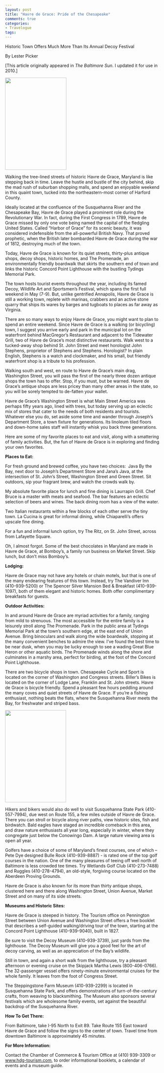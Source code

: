 ```yaml
---
layout: post
title: "Havre de Grace: Pride of the Chesapeake"
comments: true
categories:
- Travelogue
tags:
---
```

Historic Town Offers Much More Than Its Annual Decoy Festival

By Lester Picker

[This article originally appeared in <em>The Baltimore Sun</em>. I updated it for use in 2010.]

<a href="http://blog.lesterpickerphoto.com/wp-content/uploads/2010/07/hdg-lighthouse-1-of-11.jpg"><img class="size-medium wp-image-396" title="lighthouse, Havre de Grace, MD, USA" src="http://blog.lesterpickerphoto.com/wp-content/uploads/2010/07/hdg-lighthouse-1-of-11-200x300.jpg" alt="" width="200" height="300" /></a>

Walking the tree-lined streets of historic Havre de Grace, Maryland is like stepping back in time. Leave the hustle and bustle of the city behind, skip the mad rush of suburban shopping malls, and spend an enjoyable weekend in this quaint town, tucked into the northeastern-most corner of Harford County.

Ideally located at the confluence of the Susquehanna River and the Chesapeake Bay, Havre de Grace played a prominent role during the Revolutionary War. In fact, during the First Congress in 1789, Havre de Grace missed by only one vote being named the capital of the fledgling United States. Called “Harbor of Grace” for its scenic beauty, it was considered indefensible from the all-powerful British Navy. That proved prophetic, when the British later bombarded Havre de Grace during the war of 1812, destroying much of the town.

Today, Havre de Grace is known for its quiet streets, thirty-plus antique shops, decoy shops, historic homes, and The Promenade, an environmentally friendly boardwalk that skirts the southern end of town and links the historic Concord Point Lighthouse with the bustling Tydings Memorial Park.

The town hosts tourist events throughout the year, including its famed Decoy, Wildlife Art and Sportsmen’s Festival, which spans the first full weekend in May (7-9). But, unlike gentrified Annapolis, Havre de Grace is still a working town, replete with marinas, crabbers and an active stone quarry that ships its wares by barges and tugboats to places as far away as Virginia.

There are so many ways to enjoy Havre de Grace, you might want to plan to spend an entire weekend. Since Havre de Grace is a walking (or bicycling) town, I suggest you arrive early and park in the municipal lot on the waterfront behind MacGregor’s Restaurant and adjacent to the Tidewater Grill, two of Havre de Grace’s most distinctive restaurants. Walk west to a tucked-away shop behind St. John Street and meet horologist John Stephens, proprietor of Stephens and Stephens. Horologist? In plain English, Stephens is a watch and clockmaker, and his small, but friendly waterfront shop is a tribute to his profession.

Walking south and west, en route to Havre de Grace’s main drag, Washington Street, you will pass the first of the nearly three dozen antique shops the town has to offer. Stop, if you must, but be warned. Havre de Grace’s antique shops are less pricey than many other areas in the state, so you will be sorely tempted to de-fatten your wallet.

Havre de Grace’s Washington Street is what Main Street America was perhaps fifty years ago, lined with trees, but today serving up an eclectic mix of stores that cater to the needs of both residents and tourists. Whatever else you do, set aside some time and wander through Joseph’s Department Store, a town fixture for generations. Its linoleum tiled floors and down-home sales staff will instantly whisk you back three generations.

Here are some of my favorite places to eat and visit, along with a smattering of family activities. But, the fun of Havre de Grace is in exploring and finding your own favorites.

<strong>Places to Eat:</strong>

For fresh ground and brewed coffee, you have two choices:  Java By the Bay, next door to Joseph’s Department Store and Jana’s Java, at the intersection of St. John’s Street, Washington Street and Green Street. Sit outdoors, sip your fragrant brew, and watch the crowds walk by.

My absolute favorite place for lunch and fine dining is Laurrapin Grill. Chef Bruce is a master with meats and seafood. The bar features an eclectic selection of beers and wines. The back dining room has a view of the water.

Two Italian restaurants within a few blocks of each other serve the tiny town. La Cucina is great for informal dining, while Chiaparelli’s offers upscale fine dining.

For a fun and informal lunch option, try The Ritz, on St. John Street, across from Lafayette Square.

Oh, I almost forgot. Some of the best chocolates in Maryland are made in Havre de Grace, at Bomboy’s, a family run business on Market Street. Skip lunch, but don’t miss Bomboy’s.

<strong>Lodging:</strong>

Havre de Grace may not have any hotels or chain motels, but that is one of the many endearing features of this town. Instead, try The Vandiver Inn (410-939-5200) or The Spencer Silver Mansion Bed &amp; Breakfast (410-939-1097), both of them elegant and historic homes. Both offer complimentary breakfasts for guests.

<strong>Outdoor Activities:</strong>

In and around Havre de Grace are myriad activities for a family, ranging from mild to strenuous. The most accessible for the entire family is a leisurely stroll along The Promenade. Park in the public area at Tydings Memorial Park at the town’s southern edge, at the east end of Union Avenue. Bring binoculars and walk along the wide boardwalk, stopping at the many convenient benches to admire the view. I’ve found the best time to be near dusk, when you may be lucky enough to see a wading Great Blue Heron or other aquatic birds. The Promenade winds along the shore and culminates in a marshy area, perfect for birding, at the foot of the Concord Point Lighthouse.

There are two bicycle shops in town. Chesapeake Cycle and Sport is located on the corner of Washington and Congress streets. Biller’s Bikes is located on the corner of Lodge Lane, Franklin and St. John streets. Havre de Grace is bicycle friendly. Spend a pleasant few hours peddling around the many coves and quiet streets of Havre de Grace. If you’re a fishing enthusiast, nothing beats the flats, where the Susquehanna River meets the Bay, for freshwater and striped bass.

<a href="http://blog.lesterpickerphoto.com/wp-content/uploads/2010/07/susqstpk-1-of-1.jpg"><img class="size-medium wp-image-395" title="susqstpk 1 of 1" src="http://blog.lesterpickerphoto.com/wp-content/uploads/2010/07/susqstpk-1-of-1-199x300.jpg" alt="" width="199" height="300" /></a>

Hikers and bikers would also do well to visit Susquehanna State Park (410-557-7994), due west on Route 155, a few miles outside of Havre de Grace. There you can stroll or bicycle along river paths, view historic sites, fish and birdwatch. Bald eagles have staged an incredible comeback in this area, and draw nature enthusiasts all year long, especially in winter, where they congregate just below the Conowingo Dam. A large nature viewing area is open all year.

Golfers have a choice of some of Maryland’s finest courses, one of which – Pete Dye designed Bulle Rock (410-939-8887) - is rated one of the top golf courses in the nation. One of the many pleasures of teeing off well north of Baltimore is less crowded tee times. Try Wetlands Golf Club (410-273-7488) and Ruggles (410-278-4794), an old-style, forgiving course located on the Aberdeen Proving Grounds.

Havre de Grace is also known for its more than thirty antique shops, clustered here and there along Washington Street, Union Avenue, Market Street and on many of its side streets.

<strong>Museums and Historic Sites:</strong>

Havre de Grace is steeped in history. The Tourism office on Pennington Street between Union Avenue and Washington Street offers a free booklet that describes a self-guided walking/driving tour of the town, starting at the Concord Point Lighthouse (410-939-9040), built in 1827.

Be sure to visit the Decoy Museum (410-939-3739), just yards from the lighthouse. The Decoy Museum will give you a good feel for the art of decoy carving, as well as an appreciation of the Bay’s wildlife.

Still in town, and again a short walk from the lighthouse, try a pleasant afternoon or evening cruise on the Skipjack Martha Lewis (800-406-0766). The 32-passenger vessel offers ninety-minute environmental cruises for the whole family. It leaves from the foot of Congress Street.

The Steppingstone Farm Museum (410-939-2299) is located in Susquehanna State Park, and offers demonstrations of turn-of-the-century crafts, from weaving to blacksmithing. The Museum also sponsors several festivals which are wholesome family events, set against the beautiful backdrop of the Susquehanna River.

<strong>How To Get There:</strong>

From Baltimore, take I-95 North to Exit 89. Take Route 155 East toward Havre de Grace and follow the signs to the center of town. Travel time from downtown Baltimore is approximately 45 minutes.

<strong>For More Information:</strong>

Contact the Chamber of Commerce &amp; Tourism Office at (410) 939-3309 or <a href="http://www.hdg-tourism.com/">www.hdg-tourism.com</a>, to order informational booklets, a calendar of events and a museum guide.